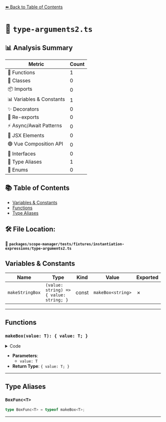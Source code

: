 [⬅️ Back to Table of Contents](../../../../../index.md)

# 📄 `type-arguments2.ts`

## 📊 Analysis Summary

| Metric | Count |
|--------|-------|
| 🔧 Functions | 1 |
| 🧱 Classes | 0 |
| 📦 Imports | 0 |
| 📊 Variables & Constants | 1 |
| ✨ Decorators | 0 |
| 🔄 Re-exports | 0 |
| ⚡ Async/Await Patterns | 0 |
| 💠 JSX Elements | 0 |
| 🟢 Vue Composition API | 0 |
| 📐 Interfaces | 0 |
| 📑 Type Aliases | 1 |
| 🎯 Enums | 0 |

## 📚 Table of Contents

- [Variables & Constants](#variables-constants)
- [Functions](#functions)
- [Type Aliases](#type-aliases)

## 🛠️ File Location:
📂 **`packages/scope-manager/tests/fixtures/instantiation-expressions/type-arguments2.ts`**

## Variables & Constants

| Name | Type | Kind | Value | Exported |
|------|------|------|-------|----------|
| `makeStringBox` | `(value: string) => { value: string; }` | const | `makeBox<string>` | ✗ |


---

## Functions

### `makeBox(value: T): { value: T; }`

<details><summary>Code</summary>

```ts
function makeBox<T>(value: T) {
  return { value };
}
```
</details>

- **Parameters**:
  - `value: T`
- **Return Type**: `{ value: T; }`

---

## Type Aliases

### `BoxFunc<T>`

```ts
type BoxFunc<T> = typeof makeBox<T>;
```


---